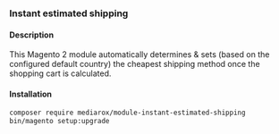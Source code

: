 ### Instant estimated shipping
#### Description
This Magento 2 module automatically determines & sets (based on the configured default country) the cheapest shipping method once the shopping cart is calculated.

#### Installation
```bash
composer require mediarox/module-instant-estimated-shipping
bin/magento setup:upgrade
```